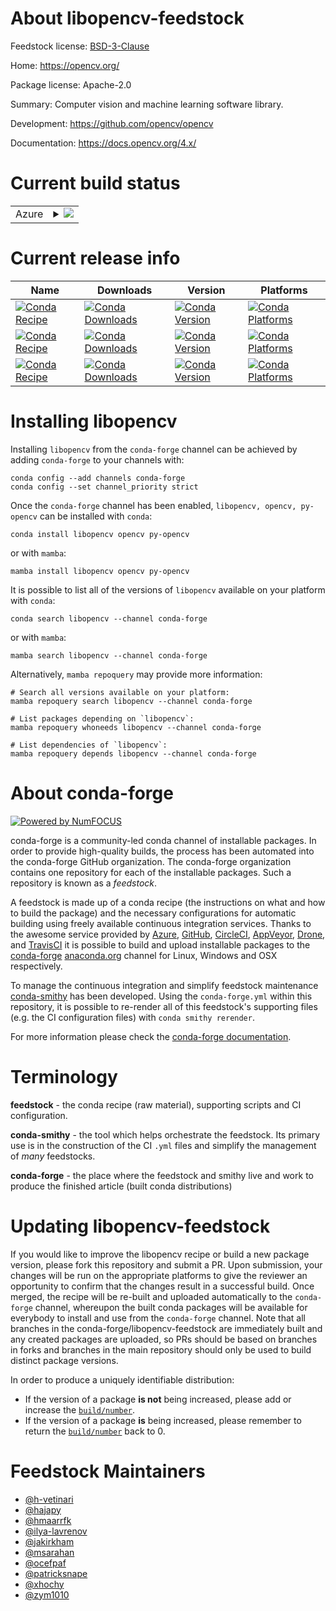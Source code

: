 About libopencv-feedstock
=========================

Feedstock license: [BSD-3-Clause](https://github.com/conda-forge/opencv-feedstock/blob/main/LICENSE.txt)

Home: https://opencv.org/

Package license: Apache-2.0

Summary: Computer vision and machine learning software library.

Development: https://github.com/opencv/opencv

Documentation: https://docs.opencv.org/4.x/

Current build status
====================


<table>
    
  <tr>
    <td>Azure</td>
    <td>
      <details>
        <summary>
          <a href="https://dev.azure.com/conda-forge/feedstock-builds/_build/latest?definitionId=4567&branchName=main">
            <img src="https://dev.azure.com/conda-forge/feedstock-builds/_apis/build/status/opencv-feedstock?branchName=main">
          </a>
        </summary>
        <table>
          <thead><tr><th>Variant</th><th>Status</th></tr></thead>
          <tbody><tr>
              <td>linux_64_ffmpeg6numpy1.22python3.10.____cpythonqt_version5</td>
              <td>
                <a href="https://dev.azure.com/conda-forge/feedstock-builds/_build/latest?definitionId=4567&branchName=main">
                  <img src="https://dev.azure.com/conda-forge/feedstock-builds/_apis/build/status/opencv-feedstock?branchName=main&jobName=linux&configuration=linux%20linux_64_ffmpeg6numpy1.22python3.10.____cpythonqt_version5" alt="variant">
                </a>
              </td>
            </tr><tr>
              <td>linux_64_ffmpeg6numpy1.22python3.10.____cpythonqt_version6</td>
              <td>
                <a href="https://dev.azure.com/conda-forge/feedstock-builds/_build/latest?definitionId=4567&branchName=main">
                  <img src="https://dev.azure.com/conda-forge/feedstock-builds/_apis/build/status/opencv-feedstock?branchName=main&jobName=linux&configuration=linux%20linux_64_ffmpeg6numpy1.22python3.10.____cpythonqt_version6" alt="variant">
                </a>
              </td>
            </tr><tr>
              <td>linux_64_ffmpeg6numpy1.22python3.10.____cpythonqt_versionnone</td>
              <td>
                <a href="https://dev.azure.com/conda-forge/feedstock-builds/_build/latest?definitionId=4567&branchName=main">
                  <img src="https://dev.azure.com/conda-forge/feedstock-builds/_apis/build/status/opencv-feedstock?branchName=main&jobName=linux&configuration=linux%20linux_64_ffmpeg6numpy1.22python3.10.____cpythonqt_versionnone" alt="variant">
                </a>
              </td>
            </tr><tr>
              <td>linux_64_ffmpeg6numpy1.22python3.8.____cpythonqt_version5</td>
              <td>
                <a href="https://dev.azure.com/conda-forge/feedstock-builds/_build/latest?definitionId=4567&branchName=main">
                  <img src="https://dev.azure.com/conda-forge/feedstock-builds/_apis/build/status/opencv-feedstock?branchName=main&jobName=linux&configuration=linux%20linux_64_ffmpeg6numpy1.22python3.8.____cpythonqt_version5" alt="variant">
                </a>
              </td>
            </tr><tr>
              <td>linux_64_ffmpeg6numpy1.22python3.8.____cpythonqt_version6</td>
              <td>
                <a href="https://dev.azure.com/conda-forge/feedstock-builds/_build/latest?definitionId=4567&branchName=main">
                  <img src="https://dev.azure.com/conda-forge/feedstock-builds/_apis/build/status/opencv-feedstock?branchName=main&jobName=linux&configuration=linux%20linux_64_ffmpeg6numpy1.22python3.8.____cpythonqt_version6" alt="variant">
                </a>
              </td>
            </tr><tr>
              <td>linux_64_ffmpeg6numpy1.22python3.8.____cpythonqt_versionnone</td>
              <td>
                <a href="https://dev.azure.com/conda-forge/feedstock-builds/_build/latest?definitionId=4567&branchName=main">
                  <img src="https://dev.azure.com/conda-forge/feedstock-builds/_apis/build/status/opencv-feedstock?branchName=main&jobName=linux&configuration=linux%20linux_64_ffmpeg6numpy1.22python3.8.____cpythonqt_versionnone" alt="variant">
                </a>
              </td>
            </tr><tr>
              <td>linux_64_ffmpeg6numpy1.22python3.9.____73_pypyqt_version5</td>
              <td>
                <a href="https://dev.azure.com/conda-forge/feedstock-builds/_build/latest?definitionId=4567&branchName=main">
                  <img src="https://dev.azure.com/conda-forge/feedstock-builds/_apis/build/status/opencv-feedstock?branchName=main&jobName=linux&configuration=linux%20linux_64_ffmpeg6numpy1.22python3.9.____73_pypyqt_version5" alt="variant">
                </a>
              </td>
            </tr><tr>
              <td>linux_64_ffmpeg6numpy1.22python3.9.____73_pypyqt_version6</td>
              <td>
                <a href="https://dev.azure.com/conda-forge/feedstock-builds/_build/latest?definitionId=4567&branchName=main">
                  <img src="https://dev.azure.com/conda-forge/feedstock-builds/_apis/build/status/opencv-feedstock?branchName=main&jobName=linux&configuration=linux%20linux_64_ffmpeg6numpy1.22python3.9.____73_pypyqt_version6" alt="variant">
                </a>
              </td>
            </tr><tr>
              <td>linux_64_ffmpeg6numpy1.22python3.9.____73_pypyqt_versionnone</td>
              <td>
                <a href="https://dev.azure.com/conda-forge/feedstock-builds/_build/latest?definitionId=4567&branchName=main">
                  <img src="https://dev.azure.com/conda-forge/feedstock-builds/_apis/build/status/opencv-feedstock?branchName=main&jobName=linux&configuration=linux%20linux_64_ffmpeg6numpy1.22python3.9.____73_pypyqt_versionnone" alt="variant">
                </a>
              </td>
            </tr><tr>
              <td>linux_64_ffmpeg6numpy1.22python3.9.____cpythonqt_version5</td>
              <td>
                <a href="https://dev.azure.com/conda-forge/feedstock-builds/_build/latest?definitionId=4567&branchName=main">
                  <img src="https://dev.azure.com/conda-forge/feedstock-builds/_apis/build/status/opencv-feedstock?branchName=main&jobName=linux&configuration=linux%20linux_64_ffmpeg6numpy1.22python3.9.____cpythonqt_version5" alt="variant">
                </a>
              </td>
            </tr><tr>
              <td>linux_64_ffmpeg6numpy1.22python3.9.____cpythonqt_version6</td>
              <td>
                <a href="https://dev.azure.com/conda-forge/feedstock-builds/_build/latest?definitionId=4567&branchName=main">
                  <img src="https://dev.azure.com/conda-forge/feedstock-builds/_apis/build/status/opencv-feedstock?branchName=main&jobName=linux&configuration=linux%20linux_64_ffmpeg6numpy1.22python3.9.____cpythonqt_version6" alt="variant">
                </a>
              </td>
            </tr><tr>
              <td>linux_64_ffmpeg6numpy1.22python3.9.____cpythonqt_versionnone</td>
              <td>
                <a href="https://dev.azure.com/conda-forge/feedstock-builds/_build/latest?definitionId=4567&branchName=main">
                  <img src="https://dev.azure.com/conda-forge/feedstock-builds/_apis/build/status/opencv-feedstock?branchName=main&jobName=linux&configuration=linux%20linux_64_ffmpeg6numpy1.22python3.9.____cpythonqt_versionnone" alt="variant">
                </a>
              </td>
            </tr><tr>
              <td>linux_64_ffmpeg6numpy1.23python3.11.____cpythonqt_version5</td>
              <td>
                <a href="https://dev.azure.com/conda-forge/feedstock-builds/_build/latest?definitionId=4567&branchName=main">
                  <img src="https://dev.azure.com/conda-forge/feedstock-builds/_apis/build/status/opencv-feedstock?branchName=main&jobName=linux&configuration=linux%20linux_64_ffmpeg6numpy1.23python3.11.____cpythonqt_version5" alt="variant">
                </a>
              </td>
            </tr><tr>
              <td>linux_64_ffmpeg6numpy1.23python3.11.____cpythonqt_version6</td>
              <td>
                <a href="https://dev.azure.com/conda-forge/feedstock-builds/_build/latest?definitionId=4567&branchName=main">
                  <img src="https://dev.azure.com/conda-forge/feedstock-builds/_apis/build/status/opencv-feedstock?branchName=main&jobName=linux&configuration=linux%20linux_64_ffmpeg6numpy1.23python3.11.____cpythonqt_version6" alt="variant">
                </a>
              </td>
            </tr><tr>
              <td>linux_64_ffmpeg6numpy1.23python3.11.____cpythonqt_versionnone</td>
              <td>
                <a href="https://dev.azure.com/conda-forge/feedstock-builds/_build/latest?definitionId=4567&branchName=main">
                  <img src="https://dev.azure.com/conda-forge/feedstock-builds/_apis/build/status/opencv-feedstock?branchName=main&jobName=linux&configuration=linux%20linux_64_ffmpeg6numpy1.23python3.11.____cpythonqt_versionnone" alt="variant">
                </a>
              </td>
            </tr><tr>
              <td>linux_64_ffmpeg6numpy1.26python3.12.____cpythonqt_version5</td>
              <td>
                <a href="https://dev.azure.com/conda-forge/feedstock-builds/_build/latest?definitionId=4567&branchName=main">
                  <img src="https://dev.azure.com/conda-forge/feedstock-builds/_apis/build/status/opencv-feedstock?branchName=main&jobName=linux&configuration=linux%20linux_64_ffmpeg6numpy1.26python3.12.____cpythonqt_version5" alt="variant">
                </a>
              </td>
            </tr><tr>
              <td>linux_64_ffmpeg6numpy1.26python3.12.____cpythonqt_version6</td>
              <td>
                <a href="https://dev.azure.com/conda-forge/feedstock-builds/_build/latest?definitionId=4567&branchName=main">
                  <img src="https://dev.azure.com/conda-forge/feedstock-builds/_apis/build/status/opencv-feedstock?branchName=main&jobName=linux&configuration=linux%20linux_64_ffmpeg6numpy1.26python3.12.____cpythonqt_version6" alt="variant">
                </a>
              </td>
            </tr><tr>
              <td>linux_64_ffmpeg6numpy1.26python3.12.____cpythonqt_versionnone</td>
              <td>
                <a href="https://dev.azure.com/conda-forge/feedstock-builds/_build/latest?definitionId=4567&branchName=main">
                  <img src="https://dev.azure.com/conda-forge/feedstock-builds/_apis/build/status/opencv-feedstock?branchName=main&jobName=linux&configuration=linux%20linux_64_ffmpeg6numpy1.26python3.12.____cpythonqt_versionnone" alt="variant">
                </a>
              </td>
            </tr><tr>
              <td>linux_64_ffmpeg7numpy1.22python3.10.____cpythonqt_version5</td>
              <td>
                <a href="https://dev.azure.com/conda-forge/feedstock-builds/_build/latest?definitionId=4567&branchName=main">
                  <img src="https://dev.azure.com/conda-forge/feedstock-builds/_apis/build/status/opencv-feedstock?branchName=main&jobName=linux&configuration=linux%20linux_64_ffmpeg7numpy1.22python3.10.____cpythonqt_version5" alt="variant">
                </a>
              </td>
            </tr><tr>
              <td>linux_64_ffmpeg7numpy1.22python3.10.____cpythonqt_version6</td>
              <td>
                <a href="https://dev.azure.com/conda-forge/feedstock-builds/_build/latest?definitionId=4567&branchName=main">
                  <img src="https://dev.azure.com/conda-forge/feedstock-builds/_apis/build/status/opencv-feedstock?branchName=main&jobName=linux&configuration=linux%20linux_64_ffmpeg7numpy1.22python3.10.____cpythonqt_version6" alt="variant">
                </a>
              </td>
            </tr><tr>
              <td>linux_64_ffmpeg7numpy1.22python3.10.____cpythonqt_versionnone</td>
              <td>
                <a href="https://dev.azure.com/conda-forge/feedstock-builds/_build/latest?definitionId=4567&branchName=main">
                  <img src="https://dev.azure.com/conda-forge/feedstock-builds/_apis/build/status/opencv-feedstock?branchName=main&jobName=linux&configuration=linux%20linux_64_ffmpeg7numpy1.22python3.10.____cpythonqt_versionnone" alt="variant">
                </a>
              </td>
            </tr><tr>
              <td>linux_64_ffmpeg7numpy1.22python3.8.____cpythonqt_version5</td>
              <td>
                <a href="https://dev.azure.com/conda-forge/feedstock-builds/_build/latest?definitionId=4567&branchName=main">
                  <img src="https://dev.azure.com/conda-forge/feedstock-builds/_apis/build/status/opencv-feedstock?branchName=main&jobName=linux&configuration=linux%20linux_64_ffmpeg7numpy1.22python3.8.____cpythonqt_version5" alt="variant">
                </a>
              </td>
            </tr><tr>
              <td>linux_64_ffmpeg7numpy1.22python3.8.____cpythonqt_version6</td>
              <td>
                <a href="https://dev.azure.com/conda-forge/feedstock-builds/_build/latest?definitionId=4567&branchName=main">
                  <img src="https://dev.azure.com/conda-forge/feedstock-builds/_apis/build/status/opencv-feedstock?branchName=main&jobName=linux&configuration=linux%20linux_64_ffmpeg7numpy1.22python3.8.____cpythonqt_version6" alt="variant">
                </a>
              </td>
            </tr><tr>
              <td>linux_64_ffmpeg7numpy1.22python3.8.____cpythonqt_versionnone</td>
              <td>
                <a href="https://dev.azure.com/conda-forge/feedstock-builds/_build/latest?definitionId=4567&branchName=main">
                  <img src="https://dev.azure.com/conda-forge/feedstock-builds/_apis/build/status/opencv-feedstock?branchName=main&jobName=linux&configuration=linux%20linux_64_ffmpeg7numpy1.22python3.8.____cpythonqt_versionnone" alt="variant">
                </a>
              </td>
            </tr><tr>
              <td>linux_64_ffmpeg7numpy1.22python3.9.____73_pypyqt_version5</td>
              <td>
                <a href="https://dev.azure.com/conda-forge/feedstock-builds/_build/latest?definitionId=4567&branchName=main">
                  <img src="https://dev.azure.com/conda-forge/feedstock-builds/_apis/build/status/opencv-feedstock?branchName=main&jobName=linux&configuration=linux%20linux_64_ffmpeg7numpy1.22python3.9.____73_pypyqt_version5" alt="variant">
                </a>
              </td>
            </tr><tr>
              <td>linux_64_ffmpeg7numpy1.22python3.9.____73_pypyqt_version6</td>
              <td>
                <a href="https://dev.azure.com/conda-forge/feedstock-builds/_build/latest?definitionId=4567&branchName=main">
                  <img src="https://dev.azure.com/conda-forge/feedstock-builds/_apis/build/status/opencv-feedstock?branchName=main&jobName=linux&configuration=linux%20linux_64_ffmpeg7numpy1.22python3.9.____73_pypyqt_version6" alt="variant">
                </a>
              </td>
            </tr><tr>
              <td>linux_64_ffmpeg7numpy1.22python3.9.____73_pypyqt_versionnone</td>
              <td>
                <a href="https://dev.azure.com/conda-forge/feedstock-builds/_build/latest?definitionId=4567&branchName=main">
                  <img src="https://dev.azure.com/conda-forge/feedstock-builds/_apis/build/status/opencv-feedstock?branchName=main&jobName=linux&configuration=linux%20linux_64_ffmpeg7numpy1.22python3.9.____73_pypyqt_versionnone" alt="variant">
                </a>
              </td>
            </tr><tr>
              <td>linux_64_ffmpeg7numpy1.22python3.9.____cpythonqt_version5</td>
              <td>
                <a href="https://dev.azure.com/conda-forge/feedstock-builds/_build/latest?definitionId=4567&branchName=main">
                  <img src="https://dev.azure.com/conda-forge/feedstock-builds/_apis/build/status/opencv-feedstock?branchName=main&jobName=linux&configuration=linux%20linux_64_ffmpeg7numpy1.22python3.9.____cpythonqt_version5" alt="variant">
                </a>
              </td>
            </tr><tr>
              <td>linux_64_ffmpeg7numpy1.22python3.9.____cpythonqt_version6</td>
              <td>
                <a href="https://dev.azure.com/conda-forge/feedstock-builds/_build/latest?definitionId=4567&branchName=main">
                  <img src="https://dev.azure.com/conda-forge/feedstock-builds/_apis/build/status/opencv-feedstock?branchName=main&jobName=linux&configuration=linux%20linux_64_ffmpeg7numpy1.22python3.9.____cpythonqt_version6" alt="variant">
                </a>
              </td>
            </tr><tr>
              <td>linux_64_ffmpeg7numpy1.22python3.9.____cpythonqt_versionnone</td>
              <td>
                <a href="https://dev.azure.com/conda-forge/feedstock-builds/_build/latest?definitionId=4567&branchName=main">
                  <img src="https://dev.azure.com/conda-forge/feedstock-builds/_apis/build/status/opencv-feedstock?branchName=main&jobName=linux&configuration=linux%20linux_64_ffmpeg7numpy1.22python3.9.____cpythonqt_versionnone" alt="variant">
                </a>
              </td>
            </tr><tr>
              <td>linux_64_ffmpeg7numpy1.23python3.11.____cpythonqt_version5</td>
              <td>
                <a href="https://dev.azure.com/conda-forge/feedstock-builds/_build/latest?definitionId=4567&branchName=main">
                  <img src="https://dev.azure.com/conda-forge/feedstock-builds/_apis/build/status/opencv-feedstock?branchName=main&jobName=linux&configuration=linux%20linux_64_ffmpeg7numpy1.23python3.11.____cpythonqt_version5" alt="variant">
                </a>
              </td>
            </tr><tr>
              <td>linux_64_ffmpeg7numpy1.23python3.11.____cpythonqt_version6</td>
              <td>
                <a href="https://dev.azure.com/conda-forge/feedstock-builds/_build/latest?definitionId=4567&branchName=main">
                  <img src="https://dev.azure.com/conda-forge/feedstock-builds/_apis/build/status/opencv-feedstock?branchName=main&jobName=linux&configuration=linux%20linux_64_ffmpeg7numpy1.23python3.11.____cpythonqt_version6" alt="variant">
                </a>
              </td>
            </tr><tr>
              <td>linux_64_ffmpeg7numpy1.23python3.11.____cpythonqt_versionnone</td>
              <td>
                <a href="https://dev.azure.com/conda-forge/feedstock-builds/_build/latest?definitionId=4567&branchName=main">
                  <img src="https://dev.azure.com/conda-forge/feedstock-builds/_apis/build/status/opencv-feedstock?branchName=main&jobName=linux&configuration=linux%20linux_64_ffmpeg7numpy1.23python3.11.____cpythonqt_versionnone" alt="variant">
                </a>
              </td>
            </tr><tr>
              <td>linux_64_ffmpeg7numpy1.26python3.12.____cpythonqt_version5</td>
              <td>
                <a href="https://dev.azure.com/conda-forge/feedstock-builds/_build/latest?definitionId=4567&branchName=main">
                  <img src="https://dev.azure.com/conda-forge/feedstock-builds/_apis/build/status/opencv-feedstock?branchName=main&jobName=linux&configuration=linux%20linux_64_ffmpeg7numpy1.26python3.12.____cpythonqt_version5" alt="variant">
                </a>
              </td>
            </tr><tr>
              <td>linux_64_ffmpeg7numpy1.26python3.12.____cpythonqt_version6</td>
              <td>
                <a href="https://dev.azure.com/conda-forge/feedstock-builds/_build/latest?definitionId=4567&branchName=main">
                  <img src="https://dev.azure.com/conda-forge/feedstock-builds/_apis/build/status/opencv-feedstock?branchName=main&jobName=linux&configuration=linux%20linux_64_ffmpeg7numpy1.26python3.12.____cpythonqt_version6" alt="variant">
                </a>
              </td>
            </tr><tr>
              <td>linux_64_ffmpeg7numpy1.26python3.12.____cpythonqt_versionnone</td>
              <td>
                <a href="https://dev.azure.com/conda-forge/feedstock-builds/_build/latest?definitionId=4567&branchName=main">
                  <img src="https://dev.azure.com/conda-forge/feedstock-builds/_apis/build/status/opencv-feedstock?branchName=main&jobName=linux&configuration=linux%20linux_64_ffmpeg7numpy1.26python3.12.____cpythonqt_versionnone" alt="variant">
                </a>
              </td>
            </tr><tr>
              <td>linux_aarch64_ffmpeg6numpy1.22python3.10.____cpython</td>
              <td>
                <a href="https://dev.azure.com/conda-forge/feedstock-builds/_build/latest?definitionId=4567&branchName=main">
                  <img src="https://dev.azure.com/conda-forge/feedstock-builds/_apis/build/status/opencv-feedstock?branchName=main&jobName=linux&configuration=linux%20linux_aarch64_ffmpeg6numpy1.22python3.10.____cpython" alt="variant">
                </a>
              </td>
            </tr><tr>
              <td>linux_aarch64_ffmpeg6numpy1.22python3.8.____cpython</td>
              <td>
                <a href="https://dev.azure.com/conda-forge/feedstock-builds/_build/latest?definitionId=4567&branchName=main">
                  <img src="https://dev.azure.com/conda-forge/feedstock-builds/_apis/build/status/opencv-feedstock?branchName=main&jobName=linux&configuration=linux%20linux_aarch64_ffmpeg6numpy1.22python3.8.____cpython" alt="variant">
                </a>
              </td>
            </tr><tr>
              <td>linux_aarch64_ffmpeg6numpy1.22python3.9.____73_pypy</td>
              <td>
                <a href="https://dev.azure.com/conda-forge/feedstock-builds/_build/latest?definitionId=4567&branchName=main">
                  <img src="https://dev.azure.com/conda-forge/feedstock-builds/_apis/build/status/opencv-feedstock?branchName=main&jobName=linux&configuration=linux%20linux_aarch64_ffmpeg6numpy1.22python3.9.____73_pypy" alt="variant">
                </a>
              </td>
            </tr><tr>
              <td>linux_aarch64_ffmpeg6numpy1.22python3.9.____cpython</td>
              <td>
                <a href="https://dev.azure.com/conda-forge/feedstock-builds/_build/latest?definitionId=4567&branchName=main">
                  <img src="https://dev.azure.com/conda-forge/feedstock-builds/_apis/build/status/opencv-feedstock?branchName=main&jobName=linux&configuration=linux%20linux_aarch64_ffmpeg6numpy1.22python3.9.____cpython" alt="variant">
                </a>
              </td>
            </tr><tr>
              <td>linux_aarch64_ffmpeg6numpy1.23python3.11.____cpython</td>
              <td>
                <a href="https://dev.azure.com/conda-forge/feedstock-builds/_build/latest?definitionId=4567&branchName=main">
                  <img src="https://dev.azure.com/conda-forge/feedstock-builds/_apis/build/status/opencv-feedstock?branchName=main&jobName=linux&configuration=linux%20linux_aarch64_ffmpeg6numpy1.23python3.11.____cpython" alt="variant">
                </a>
              </td>
            </tr><tr>
              <td>linux_aarch64_ffmpeg6numpy1.26python3.12.____cpython</td>
              <td>
                <a href="https://dev.azure.com/conda-forge/feedstock-builds/_build/latest?definitionId=4567&branchName=main">
                  <img src="https://dev.azure.com/conda-forge/feedstock-builds/_apis/build/status/opencv-feedstock?branchName=main&jobName=linux&configuration=linux%20linux_aarch64_ffmpeg6numpy1.26python3.12.____cpython" alt="variant">
                </a>
              </td>
            </tr><tr>
              <td>linux_aarch64_ffmpeg7numpy1.22python3.10.____cpython</td>
              <td>
                <a href="https://dev.azure.com/conda-forge/feedstock-builds/_build/latest?definitionId=4567&branchName=main">
                  <img src="https://dev.azure.com/conda-forge/feedstock-builds/_apis/build/status/opencv-feedstock?branchName=main&jobName=linux&configuration=linux%20linux_aarch64_ffmpeg7numpy1.22python3.10.____cpython" alt="variant">
                </a>
              </td>
            </tr><tr>
              <td>linux_aarch64_ffmpeg7numpy1.22python3.8.____cpython</td>
              <td>
                <a href="https://dev.azure.com/conda-forge/feedstock-builds/_build/latest?definitionId=4567&branchName=main">
                  <img src="https://dev.azure.com/conda-forge/feedstock-builds/_apis/build/status/opencv-feedstock?branchName=main&jobName=linux&configuration=linux%20linux_aarch64_ffmpeg7numpy1.22python3.8.____cpython" alt="variant">
                </a>
              </td>
            </tr><tr>
              <td>linux_aarch64_ffmpeg7numpy1.22python3.9.____73_pypy</td>
              <td>
                <a href="https://dev.azure.com/conda-forge/feedstock-builds/_build/latest?definitionId=4567&branchName=main">
                  <img src="https://dev.azure.com/conda-forge/feedstock-builds/_apis/build/status/opencv-feedstock?branchName=main&jobName=linux&configuration=linux%20linux_aarch64_ffmpeg7numpy1.22python3.9.____73_pypy" alt="variant">
                </a>
              </td>
            </tr><tr>
              <td>linux_aarch64_ffmpeg7numpy1.22python3.9.____cpython</td>
              <td>
                <a href="https://dev.azure.com/conda-forge/feedstock-builds/_build/latest?definitionId=4567&branchName=main">
                  <img src="https://dev.azure.com/conda-forge/feedstock-builds/_apis/build/status/opencv-feedstock?branchName=main&jobName=linux&configuration=linux%20linux_aarch64_ffmpeg7numpy1.22python3.9.____cpython" alt="variant">
                </a>
              </td>
            </tr><tr>
              <td>linux_aarch64_ffmpeg7numpy1.23python3.11.____cpython</td>
              <td>
                <a href="https://dev.azure.com/conda-forge/feedstock-builds/_build/latest?definitionId=4567&branchName=main">
                  <img src="https://dev.azure.com/conda-forge/feedstock-builds/_apis/build/status/opencv-feedstock?branchName=main&jobName=linux&configuration=linux%20linux_aarch64_ffmpeg7numpy1.23python3.11.____cpython" alt="variant">
                </a>
              </td>
            </tr><tr>
              <td>linux_aarch64_ffmpeg7numpy1.26python3.12.____cpython</td>
              <td>
                <a href="https://dev.azure.com/conda-forge/feedstock-builds/_build/latest?definitionId=4567&branchName=main">
                  <img src="https://dev.azure.com/conda-forge/feedstock-builds/_apis/build/status/opencv-feedstock?branchName=main&jobName=linux&configuration=linux%20linux_aarch64_ffmpeg7numpy1.26python3.12.____cpython" alt="variant">
                </a>
              </td>
            </tr><tr>
              <td>linux_ppc64le_ffmpeg6numpy1.22python3.10.____cpython</td>
              <td>
                <a href="https://dev.azure.com/conda-forge/feedstock-builds/_build/latest?definitionId=4567&branchName=main">
                  <img src="https://dev.azure.com/conda-forge/feedstock-builds/_apis/build/status/opencv-feedstock?branchName=main&jobName=linux&configuration=linux%20linux_ppc64le_ffmpeg6numpy1.22python3.10.____cpython" alt="variant">
                </a>
              </td>
            </tr><tr>
              <td>linux_ppc64le_ffmpeg6numpy1.22python3.8.____cpython</td>
              <td>
                <a href="https://dev.azure.com/conda-forge/feedstock-builds/_build/latest?definitionId=4567&branchName=main">
                  <img src="https://dev.azure.com/conda-forge/feedstock-builds/_apis/build/status/opencv-feedstock?branchName=main&jobName=linux&configuration=linux%20linux_ppc64le_ffmpeg6numpy1.22python3.8.____cpython" alt="variant">
                </a>
              </td>
            </tr><tr>
              <td>linux_ppc64le_ffmpeg6numpy1.22python3.9.____73_pypy</td>
              <td>
                <a href="https://dev.azure.com/conda-forge/feedstock-builds/_build/latest?definitionId=4567&branchName=main">
                  <img src="https://dev.azure.com/conda-forge/feedstock-builds/_apis/build/status/opencv-feedstock?branchName=main&jobName=linux&configuration=linux%20linux_ppc64le_ffmpeg6numpy1.22python3.9.____73_pypy" alt="variant">
                </a>
              </td>
            </tr><tr>
              <td>linux_ppc64le_ffmpeg6numpy1.22python3.9.____cpython</td>
              <td>
                <a href="https://dev.azure.com/conda-forge/feedstock-builds/_build/latest?definitionId=4567&branchName=main">
                  <img src="https://dev.azure.com/conda-forge/feedstock-builds/_apis/build/status/opencv-feedstock?branchName=main&jobName=linux&configuration=linux%20linux_ppc64le_ffmpeg6numpy1.22python3.9.____cpython" alt="variant">
                </a>
              </td>
            </tr><tr>
              <td>linux_ppc64le_ffmpeg6numpy1.23python3.11.____cpython</td>
              <td>
                <a href="https://dev.azure.com/conda-forge/feedstock-builds/_build/latest?definitionId=4567&branchName=main">
                  <img src="https://dev.azure.com/conda-forge/feedstock-builds/_apis/build/status/opencv-feedstock?branchName=main&jobName=linux&configuration=linux%20linux_ppc64le_ffmpeg6numpy1.23python3.11.____cpython" alt="variant">
                </a>
              </td>
            </tr><tr>
              <td>linux_ppc64le_ffmpeg6numpy1.26python3.12.____cpython</td>
              <td>
                <a href="https://dev.azure.com/conda-forge/feedstock-builds/_build/latest?definitionId=4567&branchName=main">
                  <img src="https://dev.azure.com/conda-forge/feedstock-builds/_apis/build/status/opencv-feedstock?branchName=main&jobName=linux&configuration=linux%20linux_ppc64le_ffmpeg6numpy1.26python3.12.____cpython" alt="variant">
                </a>
              </td>
            </tr><tr>
              <td>linux_ppc64le_ffmpeg7numpy1.22python3.10.____cpython</td>
              <td>
                <a href="https://dev.azure.com/conda-forge/feedstock-builds/_build/latest?definitionId=4567&branchName=main">
                  <img src="https://dev.azure.com/conda-forge/feedstock-builds/_apis/build/status/opencv-feedstock?branchName=main&jobName=linux&configuration=linux%20linux_ppc64le_ffmpeg7numpy1.22python3.10.____cpython" alt="variant">
                </a>
              </td>
            </tr><tr>
              <td>linux_ppc64le_ffmpeg7numpy1.22python3.8.____cpython</td>
              <td>
                <a href="https://dev.azure.com/conda-forge/feedstock-builds/_build/latest?definitionId=4567&branchName=main">
                  <img src="https://dev.azure.com/conda-forge/feedstock-builds/_apis/build/status/opencv-feedstock?branchName=main&jobName=linux&configuration=linux%20linux_ppc64le_ffmpeg7numpy1.22python3.8.____cpython" alt="variant">
                </a>
              </td>
            </tr><tr>
              <td>linux_ppc64le_ffmpeg7numpy1.22python3.9.____73_pypy</td>
              <td>
                <a href="https://dev.azure.com/conda-forge/feedstock-builds/_build/latest?definitionId=4567&branchName=main">
                  <img src="https://dev.azure.com/conda-forge/feedstock-builds/_apis/build/status/opencv-feedstock?branchName=main&jobName=linux&configuration=linux%20linux_ppc64le_ffmpeg7numpy1.22python3.9.____73_pypy" alt="variant">
                </a>
              </td>
            </tr><tr>
              <td>linux_ppc64le_ffmpeg7numpy1.22python3.9.____cpython</td>
              <td>
                <a href="https://dev.azure.com/conda-forge/feedstock-builds/_build/latest?definitionId=4567&branchName=main">
                  <img src="https://dev.azure.com/conda-forge/feedstock-builds/_apis/build/status/opencv-feedstock?branchName=main&jobName=linux&configuration=linux%20linux_ppc64le_ffmpeg7numpy1.22python3.9.____cpython" alt="variant">
                </a>
              </td>
            </tr><tr>
              <td>linux_ppc64le_ffmpeg7numpy1.23python3.11.____cpython</td>
              <td>
                <a href="https://dev.azure.com/conda-forge/feedstock-builds/_build/latest?definitionId=4567&branchName=main">
                  <img src="https://dev.azure.com/conda-forge/feedstock-builds/_apis/build/status/opencv-feedstock?branchName=main&jobName=linux&configuration=linux%20linux_ppc64le_ffmpeg7numpy1.23python3.11.____cpython" alt="variant">
                </a>
              </td>
            </tr><tr>
              <td>linux_ppc64le_ffmpeg7numpy1.26python3.12.____cpython</td>
              <td>
                <a href="https://dev.azure.com/conda-forge/feedstock-builds/_build/latest?definitionId=4567&branchName=main">
                  <img src="https://dev.azure.com/conda-forge/feedstock-builds/_apis/build/status/opencv-feedstock?branchName=main&jobName=linux&configuration=linux%20linux_ppc64le_ffmpeg7numpy1.26python3.12.____cpython" alt="variant">
                </a>
              </td>
            </tr><tr>
              <td>osx_64_ffmpeg6numpy1.22python3.10.____cpython</td>
              <td>
                <a href="https://dev.azure.com/conda-forge/feedstock-builds/_build/latest?definitionId=4567&branchName=main">
                  <img src="https://dev.azure.com/conda-forge/feedstock-builds/_apis/build/status/opencv-feedstock?branchName=main&jobName=osx&configuration=osx%20osx_64_ffmpeg6numpy1.22python3.10.____cpython" alt="variant">
                </a>
              </td>
            </tr><tr>
              <td>osx_64_ffmpeg6numpy1.22python3.8.____cpython</td>
              <td>
                <a href="https://dev.azure.com/conda-forge/feedstock-builds/_build/latest?definitionId=4567&branchName=main">
                  <img src="https://dev.azure.com/conda-forge/feedstock-builds/_apis/build/status/opencv-feedstock?branchName=main&jobName=osx&configuration=osx%20osx_64_ffmpeg6numpy1.22python3.8.____cpython" alt="variant">
                </a>
              </td>
            </tr><tr>
              <td>osx_64_ffmpeg6numpy1.22python3.9.____73_pypy</td>
              <td>
                <a href="https://dev.azure.com/conda-forge/feedstock-builds/_build/latest?definitionId=4567&branchName=main">
                  <img src="https://dev.azure.com/conda-forge/feedstock-builds/_apis/build/status/opencv-feedstock?branchName=main&jobName=osx&configuration=osx%20osx_64_ffmpeg6numpy1.22python3.9.____73_pypy" alt="variant">
                </a>
              </td>
            </tr><tr>
              <td>osx_64_ffmpeg6numpy1.22python3.9.____cpython</td>
              <td>
                <a href="https://dev.azure.com/conda-forge/feedstock-builds/_build/latest?definitionId=4567&branchName=main">
                  <img src="https://dev.azure.com/conda-forge/feedstock-builds/_apis/build/status/opencv-feedstock?branchName=main&jobName=osx&configuration=osx%20osx_64_ffmpeg6numpy1.22python3.9.____cpython" alt="variant">
                </a>
              </td>
            </tr><tr>
              <td>osx_64_ffmpeg6numpy1.23python3.11.____cpython</td>
              <td>
                <a href="https://dev.azure.com/conda-forge/feedstock-builds/_build/latest?definitionId=4567&branchName=main">
                  <img src="https://dev.azure.com/conda-forge/feedstock-builds/_apis/build/status/opencv-feedstock?branchName=main&jobName=osx&configuration=osx%20osx_64_ffmpeg6numpy1.23python3.11.____cpython" alt="variant">
                </a>
              </td>
            </tr><tr>
              <td>osx_64_ffmpeg6numpy1.26python3.12.____cpython</td>
              <td>
                <a href="https://dev.azure.com/conda-forge/feedstock-builds/_build/latest?definitionId=4567&branchName=main">
                  <img src="https://dev.azure.com/conda-forge/feedstock-builds/_apis/build/status/opencv-feedstock?branchName=main&jobName=osx&configuration=osx%20osx_64_ffmpeg6numpy1.26python3.12.____cpython" alt="variant">
                </a>
              </td>
            </tr><tr>
              <td>osx_64_ffmpeg7numpy1.22python3.10.____cpython</td>
              <td>
                <a href="https://dev.azure.com/conda-forge/feedstock-builds/_build/latest?definitionId=4567&branchName=main">
                  <img src="https://dev.azure.com/conda-forge/feedstock-builds/_apis/build/status/opencv-feedstock?branchName=main&jobName=osx&configuration=osx%20osx_64_ffmpeg7numpy1.22python3.10.____cpython" alt="variant">
                </a>
              </td>
            </tr><tr>
              <td>osx_64_ffmpeg7numpy1.22python3.8.____cpython</td>
              <td>
                <a href="https://dev.azure.com/conda-forge/feedstock-builds/_build/latest?definitionId=4567&branchName=main">
                  <img src="https://dev.azure.com/conda-forge/feedstock-builds/_apis/build/status/opencv-feedstock?branchName=main&jobName=osx&configuration=osx%20osx_64_ffmpeg7numpy1.22python3.8.____cpython" alt="variant">
                </a>
              </td>
            </tr><tr>
              <td>osx_64_ffmpeg7numpy1.22python3.9.____73_pypy</td>
              <td>
                <a href="https://dev.azure.com/conda-forge/feedstock-builds/_build/latest?definitionId=4567&branchName=main">
                  <img src="https://dev.azure.com/conda-forge/feedstock-builds/_apis/build/status/opencv-feedstock?branchName=main&jobName=osx&configuration=osx%20osx_64_ffmpeg7numpy1.22python3.9.____73_pypy" alt="variant">
                </a>
              </td>
            </tr><tr>
              <td>osx_64_ffmpeg7numpy1.22python3.9.____cpython</td>
              <td>
                <a href="https://dev.azure.com/conda-forge/feedstock-builds/_build/latest?definitionId=4567&branchName=main">
                  <img src="https://dev.azure.com/conda-forge/feedstock-builds/_apis/build/status/opencv-feedstock?branchName=main&jobName=osx&configuration=osx%20osx_64_ffmpeg7numpy1.22python3.9.____cpython" alt="variant">
                </a>
              </td>
            </tr><tr>
              <td>osx_64_ffmpeg7numpy1.23python3.11.____cpython</td>
              <td>
                <a href="https://dev.azure.com/conda-forge/feedstock-builds/_build/latest?definitionId=4567&branchName=main">
                  <img src="https://dev.azure.com/conda-forge/feedstock-builds/_apis/build/status/opencv-feedstock?branchName=main&jobName=osx&configuration=osx%20osx_64_ffmpeg7numpy1.23python3.11.____cpython" alt="variant">
                </a>
              </td>
            </tr><tr>
              <td>osx_64_ffmpeg7numpy1.26python3.12.____cpython</td>
              <td>
                <a href="https://dev.azure.com/conda-forge/feedstock-builds/_build/latest?definitionId=4567&branchName=main">
                  <img src="https://dev.azure.com/conda-forge/feedstock-builds/_apis/build/status/opencv-feedstock?branchName=main&jobName=osx&configuration=osx%20osx_64_ffmpeg7numpy1.26python3.12.____cpython" alt="variant">
                </a>
              </td>
            </tr><tr>
              <td>osx_arm64_ffmpeg6numpy1.22python3.10.____cpython</td>
              <td>
                <a href="https://dev.azure.com/conda-forge/feedstock-builds/_build/latest?definitionId=4567&branchName=main">
                  <img src="https://dev.azure.com/conda-forge/feedstock-builds/_apis/build/status/opencv-feedstock?branchName=main&jobName=osx&configuration=osx%20osx_arm64_ffmpeg6numpy1.22python3.10.____cpython" alt="variant">
                </a>
              </td>
            </tr><tr>
              <td>osx_arm64_ffmpeg6numpy1.22python3.8.____cpython</td>
              <td>
                <a href="https://dev.azure.com/conda-forge/feedstock-builds/_build/latest?definitionId=4567&branchName=main">
                  <img src="https://dev.azure.com/conda-forge/feedstock-builds/_apis/build/status/opencv-feedstock?branchName=main&jobName=osx&configuration=osx%20osx_arm64_ffmpeg6numpy1.22python3.8.____cpython" alt="variant">
                </a>
              </td>
            </tr><tr>
              <td>osx_arm64_ffmpeg6numpy1.22python3.9.____cpython</td>
              <td>
                <a href="https://dev.azure.com/conda-forge/feedstock-builds/_build/latest?definitionId=4567&branchName=main">
                  <img src="https://dev.azure.com/conda-forge/feedstock-builds/_apis/build/status/opencv-feedstock?branchName=main&jobName=osx&configuration=osx%20osx_arm64_ffmpeg6numpy1.22python3.9.____cpython" alt="variant">
                </a>
              </td>
            </tr><tr>
              <td>osx_arm64_ffmpeg6numpy1.23python3.11.____cpython</td>
              <td>
                <a href="https://dev.azure.com/conda-forge/feedstock-builds/_build/latest?definitionId=4567&branchName=main">
                  <img src="https://dev.azure.com/conda-forge/feedstock-builds/_apis/build/status/opencv-feedstock?branchName=main&jobName=osx&configuration=osx%20osx_arm64_ffmpeg6numpy1.23python3.11.____cpython" alt="variant">
                </a>
              </td>
            </tr><tr>
              <td>osx_arm64_ffmpeg6numpy1.26python3.12.____cpython</td>
              <td>
                <a href="https://dev.azure.com/conda-forge/feedstock-builds/_build/latest?definitionId=4567&branchName=main">
                  <img src="https://dev.azure.com/conda-forge/feedstock-builds/_apis/build/status/opencv-feedstock?branchName=main&jobName=osx&configuration=osx%20osx_arm64_ffmpeg6numpy1.26python3.12.____cpython" alt="variant">
                </a>
              </td>
            </tr><tr>
              <td>osx_arm64_ffmpeg7numpy1.22python3.10.____cpython</td>
              <td>
                <a href="https://dev.azure.com/conda-forge/feedstock-builds/_build/latest?definitionId=4567&branchName=main">
                  <img src="https://dev.azure.com/conda-forge/feedstock-builds/_apis/build/status/opencv-feedstock?branchName=main&jobName=osx&configuration=osx%20osx_arm64_ffmpeg7numpy1.22python3.10.____cpython" alt="variant">
                </a>
              </td>
            </tr><tr>
              <td>osx_arm64_ffmpeg7numpy1.22python3.8.____cpython</td>
              <td>
                <a href="https://dev.azure.com/conda-forge/feedstock-builds/_build/latest?definitionId=4567&branchName=main">
                  <img src="https://dev.azure.com/conda-forge/feedstock-builds/_apis/build/status/opencv-feedstock?branchName=main&jobName=osx&configuration=osx%20osx_arm64_ffmpeg7numpy1.22python3.8.____cpython" alt="variant">
                </a>
              </td>
            </tr><tr>
              <td>osx_arm64_ffmpeg7numpy1.22python3.9.____cpython</td>
              <td>
                <a href="https://dev.azure.com/conda-forge/feedstock-builds/_build/latest?definitionId=4567&branchName=main">
                  <img src="https://dev.azure.com/conda-forge/feedstock-builds/_apis/build/status/opencv-feedstock?branchName=main&jobName=osx&configuration=osx%20osx_arm64_ffmpeg7numpy1.22python3.9.____cpython" alt="variant">
                </a>
              </td>
            </tr><tr>
              <td>osx_arm64_ffmpeg7numpy1.23python3.11.____cpython</td>
              <td>
                <a href="https://dev.azure.com/conda-forge/feedstock-builds/_build/latest?definitionId=4567&branchName=main">
                  <img src="https://dev.azure.com/conda-forge/feedstock-builds/_apis/build/status/opencv-feedstock?branchName=main&jobName=osx&configuration=osx%20osx_arm64_ffmpeg7numpy1.23python3.11.____cpython" alt="variant">
                </a>
              </td>
            </tr><tr>
              <td>osx_arm64_ffmpeg7numpy1.26python3.12.____cpython</td>
              <td>
                <a href="https://dev.azure.com/conda-forge/feedstock-builds/_build/latest?definitionId=4567&branchName=main">
                  <img src="https://dev.azure.com/conda-forge/feedstock-builds/_apis/build/status/opencv-feedstock?branchName=main&jobName=osx&configuration=osx%20osx_arm64_ffmpeg7numpy1.26python3.12.____cpython" alt="variant">
                </a>
              </td>
            </tr><tr>
              <td>win_64_ffmpeg6numpy1.22python3.10.____cpythonqt_version5</td>
              <td>
                <a href="https://dev.azure.com/conda-forge/feedstock-builds/_build/latest?definitionId=4567&branchName=main">
                  <img src="https://dev.azure.com/conda-forge/feedstock-builds/_apis/build/status/opencv-feedstock?branchName=main&jobName=win&configuration=win%20win_64_ffmpeg6numpy1.22python3.10.____cpythonqt_version5" alt="variant">
                </a>
              </td>
            </tr><tr>
              <td>win_64_ffmpeg6numpy1.22python3.10.____cpythonqt_version6</td>
              <td>
                <a href="https://dev.azure.com/conda-forge/feedstock-builds/_build/latest?definitionId=4567&branchName=main">
                  <img src="https://dev.azure.com/conda-forge/feedstock-builds/_apis/build/status/opencv-feedstock?branchName=main&jobName=win&configuration=win%20win_64_ffmpeg6numpy1.22python3.10.____cpythonqt_version6" alt="variant">
                </a>
              </td>
            </tr><tr>
              <td>win_64_ffmpeg6numpy1.22python3.8.____cpythonqt_version5</td>
              <td>
                <a href="https://dev.azure.com/conda-forge/feedstock-builds/_build/latest?definitionId=4567&branchName=main">
                  <img src="https://dev.azure.com/conda-forge/feedstock-builds/_apis/build/status/opencv-feedstock?branchName=main&jobName=win&configuration=win%20win_64_ffmpeg6numpy1.22python3.8.____cpythonqt_version5" alt="variant">
                </a>
              </td>
            </tr><tr>
              <td>win_64_ffmpeg6numpy1.22python3.8.____cpythonqt_version6</td>
              <td>
                <a href="https://dev.azure.com/conda-forge/feedstock-builds/_build/latest?definitionId=4567&branchName=main">
                  <img src="https://dev.azure.com/conda-forge/feedstock-builds/_apis/build/status/opencv-feedstock?branchName=main&jobName=win&configuration=win%20win_64_ffmpeg6numpy1.22python3.8.____cpythonqt_version6" alt="variant">
                </a>
              </td>
            </tr><tr>
              <td>win_64_ffmpeg6numpy1.22python3.9.____73_pypyqt_version5</td>
              <td>
                <a href="https://dev.azure.com/conda-forge/feedstock-builds/_build/latest?definitionId=4567&branchName=main">
                  <img src="https://dev.azure.com/conda-forge/feedstock-builds/_apis/build/status/opencv-feedstock?branchName=main&jobName=win&configuration=win%20win_64_ffmpeg6numpy1.22python3.9.____73_pypyqt_version5" alt="variant">
                </a>
              </td>
            </tr><tr>
              <td>win_64_ffmpeg6numpy1.22python3.9.____73_pypyqt_version6</td>
              <td>
                <a href="https://dev.azure.com/conda-forge/feedstock-builds/_build/latest?definitionId=4567&branchName=main">
                  <img src="https://dev.azure.com/conda-forge/feedstock-builds/_apis/build/status/opencv-feedstock?branchName=main&jobName=win&configuration=win%20win_64_ffmpeg6numpy1.22python3.9.____73_pypyqt_version6" alt="variant">
                </a>
              </td>
            </tr><tr>
              <td>win_64_ffmpeg6numpy1.22python3.9.____cpythonqt_version5</td>
              <td>
                <a href="https://dev.azure.com/conda-forge/feedstock-builds/_build/latest?definitionId=4567&branchName=main">
                  <img src="https://dev.azure.com/conda-forge/feedstock-builds/_apis/build/status/opencv-feedstock?branchName=main&jobName=win&configuration=win%20win_64_ffmpeg6numpy1.22python3.9.____cpythonqt_version5" alt="variant">
                </a>
              </td>
            </tr><tr>
              <td>win_64_ffmpeg6numpy1.22python3.9.____cpythonqt_version6</td>
              <td>
                <a href="https://dev.azure.com/conda-forge/feedstock-builds/_build/latest?definitionId=4567&branchName=main">
                  <img src="https://dev.azure.com/conda-forge/feedstock-builds/_apis/build/status/opencv-feedstock?branchName=main&jobName=win&configuration=win%20win_64_ffmpeg6numpy1.22python3.9.____cpythonqt_version6" alt="variant">
                </a>
              </td>
            </tr><tr>
              <td>win_64_ffmpeg6numpy1.23python3.11.____cpythonqt_version5</td>
              <td>
                <a href="https://dev.azure.com/conda-forge/feedstock-builds/_build/latest?definitionId=4567&branchName=main">
                  <img src="https://dev.azure.com/conda-forge/feedstock-builds/_apis/build/status/opencv-feedstock?branchName=main&jobName=win&configuration=win%20win_64_ffmpeg6numpy1.23python3.11.____cpythonqt_version5" alt="variant">
                </a>
              </td>
            </tr><tr>
              <td>win_64_ffmpeg6numpy1.23python3.11.____cpythonqt_version6</td>
              <td>
                <a href="https://dev.azure.com/conda-forge/feedstock-builds/_build/latest?definitionId=4567&branchName=main">
                  <img src="https://dev.azure.com/conda-forge/feedstock-builds/_apis/build/status/opencv-feedstock?branchName=main&jobName=win&configuration=win%20win_64_ffmpeg6numpy1.23python3.11.____cpythonqt_version6" alt="variant">
                </a>
              </td>
            </tr><tr>
              <td>win_64_ffmpeg6numpy1.26python3.12.____cpythonqt_version5</td>
              <td>
                <a href="https://dev.azure.com/conda-forge/feedstock-builds/_build/latest?definitionId=4567&branchName=main">
                  <img src="https://dev.azure.com/conda-forge/feedstock-builds/_apis/build/status/opencv-feedstock?branchName=main&jobName=win&configuration=win%20win_64_ffmpeg6numpy1.26python3.12.____cpythonqt_version5" alt="variant">
                </a>
              </td>
            </tr><tr>
              <td>win_64_ffmpeg6numpy1.26python3.12.____cpythonqt_version6</td>
              <td>
                <a href="https://dev.azure.com/conda-forge/feedstock-builds/_build/latest?definitionId=4567&branchName=main">
                  <img src="https://dev.azure.com/conda-forge/feedstock-builds/_apis/build/status/opencv-feedstock?branchName=main&jobName=win&configuration=win%20win_64_ffmpeg6numpy1.26python3.12.____cpythonqt_version6" alt="variant">
                </a>
              </td>
            </tr><tr>
              <td>win_64_ffmpeg7numpy1.22python3.10.____cpythonqt_version5</td>
              <td>
                <a href="https://dev.azure.com/conda-forge/feedstock-builds/_build/latest?definitionId=4567&branchName=main">
                  <img src="https://dev.azure.com/conda-forge/feedstock-builds/_apis/build/status/opencv-feedstock?branchName=main&jobName=win&configuration=win%20win_64_ffmpeg7numpy1.22python3.10.____cpythonqt_version5" alt="variant">
                </a>
              </td>
            </tr><tr>
              <td>win_64_ffmpeg7numpy1.22python3.10.____cpythonqt_version6</td>
              <td>
                <a href="https://dev.azure.com/conda-forge/feedstock-builds/_build/latest?definitionId=4567&branchName=main">
                  <img src="https://dev.azure.com/conda-forge/feedstock-builds/_apis/build/status/opencv-feedstock?branchName=main&jobName=win&configuration=win%20win_64_ffmpeg7numpy1.22python3.10.____cpythonqt_version6" alt="variant">
                </a>
              </td>
            </tr><tr>
              <td>win_64_ffmpeg7numpy1.22python3.8.____cpythonqt_version5</td>
              <td>
                <a href="https://dev.azure.com/conda-forge/feedstock-builds/_build/latest?definitionId=4567&branchName=main">
                  <img src="https://dev.azure.com/conda-forge/feedstock-builds/_apis/build/status/opencv-feedstock?branchName=main&jobName=win&configuration=win%20win_64_ffmpeg7numpy1.22python3.8.____cpythonqt_version5" alt="variant">
                </a>
              </td>
            </tr><tr>
              <td>win_64_ffmpeg7numpy1.22python3.8.____cpythonqt_version6</td>
              <td>
                <a href="https://dev.azure.com/conda-forge/feedstock-builds/_build/latest?definitionId=4567&branchName=main">
                  <img src="https://dev.azure.com/conda-forge/feedstock-builds/_apis/build/status/opencv-feedstock?branchName=main&jobName=win&configuration=win%20win_64_ffmpeg7numpy1.22python3.8.____cpythonqt_version6" alt="variant">
                </a>
              </td>
            </tr><tr>
              <td>win_64_ffmpeg7numpy1.22python3.9.____73_pypyqt_version5</td>
              <td>
                <a href="https://dev.azure.com/conda-forge/feedstock-builds/_build/latest?definitionId=4567&branchName=main">
                  <img src="https://dev.azure.com/conda-forge/feedstock-builds/_apis/build/status/opencv-feedstock?branchName=main&jobName=win&configuration=win%20win_64_ffmpeg7numpy1.22python3.9.____73_pypyqt_version5" alt="variant">
                </a>
              </td>
            </tr><tr>
              <td>win_64_ffmpeg7numpy1.22python3.9.____73_pypyqt_version6</td>
              <td>
                <a href="https://dev.azure.com/conda-forge/feedstock-builds/_build/latest?definitionId=4567&branchName=main">
                  <img src="https://dev.azure.com/conda-forge/feedstock-builds/_apis/build/status/opencv-feedstock?branchName=main&jobName=win&configuration=win%20win_64_ffmpeg7numpy1.22python3.9.____73_pypyqt_version6" alt="variant">
                </a>
              </td>
            </tr><tr>
              <td>win_64_ffmpeg7numpy1.22python3.9.____cpythonqt_version5</td>
              <td>
                <a href="https://dev.azure.com/conda-forge/feedstock-builds/_build/latest?definitionId=4567&branchName=main">
                  <img src="https://dev.azure.com/conda-forge/feedstock-builds/_apis/build/status/opencv-feedstock?branchName=main&jobName=win&configuration=win%20win_64_ffmpeg7numpy1.22python3.9.____cpythonqt_version5" alt="variant">
                </a>
              </td>
            </tr><tr>
              <td>win_64_ffmpeg7numpy1.22python3.9.____cpythonqt_version6</td>
              <td>
                <a href="https://dev.azure.com/conda-forge/feedstock-builds/_build/latest?definitionId=4567&branchName=main">
                  <img src="https://dev.azure.com/conda-forge/feedstock-builds/_apis/build/status/opencv-feedstock?branchName=main&jobName=win&configuration=win%20win_64_ffmpeg7numpy1.22python3.9.____cpythonqt_version6" alt="variant">
                </a>
              </td>
            </tr><tr>
              <td>win_64_ffmpeg7numpy1.23python3.11.____cpythonqt_version5</td>
              <td>
                <a href="https://dev.azure.com/conda-forge/feedstock-builds/_build/latest?definitionId=4567&branchName=main">
                  <img src="https://dev.azure.com/conda-forge/feedstock-builds/_apis/build/status/opencv-feedstock?branchName=main&jobName=win&configuration=win%20win_64_ffmpeg7numpy1.23python3.11.____cpythonqt_version5" alt="variant">
                </a>
              </td>
            </tr><tr>
              <td>win_64_ffmpeg7numpy1.23python3.11.____cpythonqt_version6</td>
              <td>
                <a href="https://dev.azure.com/conda-forge/feedstock-builds/_build/latest?definitionId=4567&branchName=main">
                  <img src="https://dev.azure.com/conda-forge/feedstock-builds/_apis/build/status/opencv-feedstock?branchName=main&jobName=win&configuration=win%20win_64_ffmpeg7numpy1.23python3.11.____cpythonqt_version6" alt="variant">
                </a>
              </td>
            </tr><tr>
              <td>win_64_ffmpeg7numpy1.26python3.12.____cpythonqt_version5</td>
              <td>
                <a href="https://dev.azure.com/conda-forge/feedstock-builds/_build/latest?definitionId=4567&branchName=main">
                  <img src="https://dev.azure.com/conda-forge/feedstock-builds/_apis/build/status/opencv-feedstock?branchName=main&jobName=win&configuration=win%20win_64_ffmpeg7numpy1.26python3.12.____cpythonqt_version5" alt="variant">
                </a>
              </td>
            </tr><tr>
              <td>win_64_ffmpeg7numpy1.26python3.12.____cpythonqt_version6</td>
              <td>
                <a href="https://dev.azure.com/conda-forge/feedstock-builds/_build/latest?definitionId=4567&branchName=main">
                  <img src="https://dev.azure.com/conda-forge/feedstock-builds/_apis/build/status/opencv-feedstock?branchName=main&jobName=win&configuration=win%20win_64_ffmpeg7numpy1.26python3.12.____cpythonqt_version6" alt="variant">
                </a>
              </td>
            </tr>
          </tbody>
        </table>
      </details>
    </td>
  </tr>
</table>

Current release info
====================

| Name | Downloads | Version | Platforms |
| --- | --- | --- | --- |
| [![Conda Recipe](https://img.shields.io/badge/recipe-libopencv-green.svg)](https://anaconda.org/conda-forge/libopencv) | [![Conda Downloads](https://img.shields.io/conda/dn/conda-forge/libopencv.svg)](https://anaconda.org/conda-forge/libopencv) | [![Conda Version](https://img.shields.io/conda/vn/conda-forge/libopencv.svg)](https://anaconda.org/conda-forge/libopencv) | [![Conda Platforms](https://img.shields.io/conda/pn/conda-forge/libopencv.svg)](https://anaconda.org/conda-forge/libopencv) |
| [![Conda Recipe](https://img.shields.io/badge/recipe-opencv-green.svg)](https://anaconda.org/conda-forge/opencv) | [![Conda Downloads](https://img.shields.io/conda/dn/conda-forge/opencv.svg)](https://anaconda.org/conda-forge/opencv) | [![Conda Version](https://img.shields.io/conda/vn/conda-forge/opencv.svg)](https://anaconda.org/conda-forge/opencv) | [![Conda Platforms](https://img.shields.io/conda/pn/conda-forge/opencv.svg)](https://anaconda.org/conda-forge/opencv) |
| [![Conda Recipe](https://img.shields.io/badge/recipe-py--opencv-green.svg)](https://anaconda.org/conda-forge/py-opencv) | [![Conda Downloads](https://img.shields.io/conda/dn/conda-forge/py-opencv.svg)](https://anaconda.org/conda-forge/py-opencv) | [![Conda Version](https://img.shields.io/conda/vn/conda-forge/py-opencv.svg)](https://anaconda.org/conda-forge/py-opencv) | [![Conda Platforms](https://img.shields.io/conda/pn/conda-forge/py-opencv.svg)](https://anaconda.org/conda-forge/py-opencv) |

Installing libopencv
====================

Installing `libopencv` from the `conda-forge` channel can be achieved by adding `conda-forge` to your channels with:

```
conda config --add channels conda-forge
conda config --set channel_priority strict
```

Once the `conda-forge` channel has been enabled, `libopencv, opencv, py-opencv` can be installed with `conda`:

```
conda install libopencv opencv py-opencv
```

or with `mamba`:

```
mamba install libopencv opencv py-opencv
```

It is possible to list all of the versions of `libopencv` available on your platform with `conda`:

```
conda search libopencv --channel conda-forge
```

or with `mamba`:

```
mamba search libopencv --channel conda-forge
```

Alternatively, `mamba repoquery` may provide more information:

```
# Search all versions available on your platform:
mamba repoquery search libopencv --channel conda-forge

# List packages depending on `libopencv`:
mamba repoquery whoneeds libopencv --channel conda-forge

# List dependencies of `libopencv`:
mamba repoquery depends libopencv --channel conda-forge
```


About conda-forge
=================

[![Powered by
NumFOCUS](https://img.shields.io/badge/powered%20by-NumFOCUS-orange.svg?style=flat&colorA=E1523D&colorB=007D8A)](https://numfocus.org)

conda-forge is a community-led conda channel of installable packages.
In order to provide high-quality builds, the process has been automated into the
conda-forge GitHub organization. The conda-forge organization contains one repository
for each of the installable packages. Such a repository is known as a *feedstock*.

A feedstock is made up of a conda recipe (the instructions on what and how to build
the package) and the necessary configurations for automatic building using freely
available continuous integration services. Thanks to the awesome service provided by
[Azure](https://azure.microsoft.com/en-us/services/devops/), [GitHub](https://github.com/),
[CircleCI](https://circleci.com/), [AppVeyor](https://www.appveyor.com/),
[Drone](https://cloud.drone.io/welcome), and [TravisCI](https://travis-ci.com/)
it is possible to build and upload installable packages to the
[conda-forge](https://anaconda.org/conda-forge) [anaconda.org](https://anaconda.org/)
channel for Linux, Windows and OSX respectively.

To manage the continuous integration and simplify feedstock maintenance
[conda-smithy](https://github.com/conda-forge/conda-smithy) has been developed.
Using the ``conda-forge.yml`` within this repository, it is possible to re-render all of
this feedstock's supporting files (e.g. the CI configuration files) with ``conda smithy rerender``.

For more information please check the [conda-forge documentation](https://conda-forge.org/docs/).

Terminology
===========

**feedstock** - the conda recipe (raw material), supporting scripts and CI configuration.

**conda-smithy** - the tool which helps orchestrate the feedstock.
                   Its primary use is in the construction of the CI ``.yml`` files
                   and simplify the management of *many* feedstocks.

**conda-forge** - the place where the feedstock and smithy live and work to
                  produce the finished article (built conda distributions)


Updating libopencv-feedstock
============================

If you would like to improve the libopencv recipe or build a new
package version, please fork this repository and submit a PR. Upon submission,
your changes will be run on the appropriate platforms to give the reviewer an
opportunity to confirm that the changes result in a successful build. Once
merged, the recipe will be re-built and uploaded automatically to the
`conda-forge` channel, whereupon the built conda packages will be available for
everybody to install and use from the `conda-forge` channel.
Note that all branches in the conda-forge/libopencv-feedstock are
immediately built and any created packages are uploaded, so PRs should be based
on branches in forks and branches in the main repository should only be used to
build distinct package versions.

In order to produce a uniquely identifiable distribution:
 * If the version of a package **is not** being increased, please add or increase
   the [``build/number``](https://docs.conda.io/projects/conda-build/en/latest/resources/define-metadata.html#build-number-and-string).
 * If the version of a package **is** being increased, please remember to return
   the [``build/number``](https://docs.conda.io/projects/conda-build/en/latest/resources/define-metadata.html#build-number-and-string)
   back to 0.

Feedstock Maintainers
=====================

* [@h-vetinari](https://github.com/h-vetinari/)
* [@hajapy](https://github.com/hajapy/)
* [@hmaarrfk](https://github.com/hmaarrfk/)
* [@ilya-lavrenov](https://github.com/ilya-lavrenov/)
* [@jakirkham](https://github.com/jakirkham/)
* [@msarahan](https://github.com/msarahan/)
* [@ocefpaf](https://github.com/ocefpaf/)
* [@patricksnape](https://github.com/patricksnape/)
* [@xhochy](https://github.com/xhochy/)
* [@zym1010](https://github.com/zym1010/)

